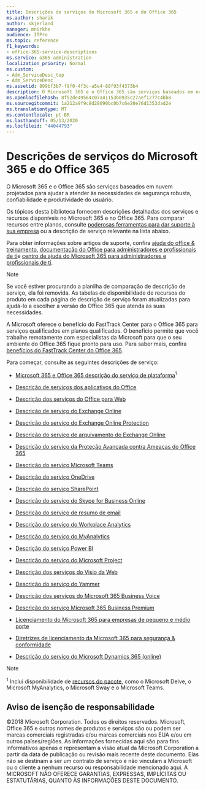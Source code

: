```yaml
---
title: Descrições de serviços do Microsoft 365 e do Office 365
ms.author: sharik
author: skjerland
manager: mnirkhe
audience: ITPro
ms.topic: reference
f1_keywords:
- office-365-service-descriptions
ms.service: o365-administration
localization_priority: Normal
ms.custom:
- Adm_ServiceDesc_top
- Adm_ServiceDesc
ms.assetid: 899bf3b7-f9f0-4f3c-a5e4-88f93f4373b4
description: O Microsoft 365 e o Office 365 são serviços baseados em nuvem projetados para ajudar a atender às necessidades de segurança robusta, confiabilidade e produtividade do usuário.
ms.openlocfilehash: 8f52de49564c07a41153b0935c27aef1277c4bb8
ms.sourcegitcommit: 1a212a9f9c8d28090bc0b7c6e20e76d1353dad2e
ms.translationtype: MT
ms.contentlocale: pt-BR
ms.lasthandoff: 05/13/2020
ms.locfileid: "44044793"
---
```

# <a name="microsoft-365-and-office-365-service-descriptions"></a>Descrições de serviços do Microsoft 365 e do Office 365 

O Microsoft 365 e o Office 365 são serviços baseados em nuvem projetados para ajudar a atender às necessidades de segurança robusta, confiabilidade e produtividade do usuário. 
  
Os tópicos desta biblioteca fornecem descrições detalhadas dos serviços e recursos disponíveis no Microsoft 365 e no Office 365. Para comparar recursos entre planos, consulte [poderosas ferramentas para dar suporte à sua empresa](https://go.microsoft.com/fwlink/?LinkID=799177&amp;clcid=0x409) ou a descrição de serviço relevante na lista abaixo. 
  
Para obter informações sobre artigos de suporte, confira [ajuda do office & treinamento](https://support.office.com/), [documentação do Office para administradores e profissionais de ti](https://docs.microsoft.com/office/)e [centro de ajuda do Microsoft 365 para administradores e profissionais de ti](https://docs.microsoft.com/microsoft-365/?view=o365-worldwide).
  
> [!NOTE]
> Se você estiver procurando a planilha de comparação de descrição de serviço, ela foi removida. As tabelas de disponibilidade de recursos do produto em cada página de descrição de serviço foram atualizadas para ajudá-lo a escolher a versão do Office 365 que atenda às suas necessidades. 
  
A Microsoft oferece o benefício do FastTrack Center para o Office 365 para serviços qualificados em planos qualificados. O benefício permite que você trabalhe remotamente com especialistas da Microsoft para que o seu ambiente do Office 365 fique pronto para uso. Para saber mais, confira [benefícios do FastTrack Center do Office 365](https://docs.microsoft.com/fasttrack/O365-fasttrack-benefit-for-office-365).
  
Para começar, consulte as seguintes descrições de serviço:
  
- [Microsoft 365 e Office 365 descrição do serviço de plataforma](office-365-platform-service-description/office-365-platform-service-description.md)<sup>1</sup>

- [Descrição de serviços dos aplicativos do Office](office-applications-service-description/office-applications-service-description.md)

- [Descrição dos serviços do Office para Web](office-online-service-description/office-online-service-description.md)

- [Descrição de serviço do Exchange Online](exchange-online-service-description/exchange-online-service-description.md)

- [Descrição do serviço do Exchange Online Protection](exchange-online-protection-service-description/exchange-online-protection-service-description.md)

- [Descrição do serviço de arquivamento do Exchange Online](exchange-online-archiving-service-description/exchange-online-archiving-service-description.md)

- [Descrição do serviço da Proteção Avançada contra Ameaças do Office 365](office-365-advanced-threat-protection-service-description.md)

- [Descrição do serviço Microsoft Teams](teams-service-description.md)

- [Descrição do serviço OneDrive](onedrive-for-business-service-description.md)

- [Descrição do serviço SharePoint](sharepoint-online-service-description/sharepoint-online-service-description.md)

- [Descrição do serviço do Skype for Business Online](skype-for-business-online-service-description/skype-for-business-online-service-description.md)

- [Descrição do serviço de resumo de email](briefing-service-description.md)

- [Descrição do serviço do Workplace Analytics](workplace-analytics-service-description.md)

- [Descrição do serviço do MyAnalytics](mya-service-description.md)

- [Descrição do serviço Power BI](power-bi-service-description.md)

- [Descrição do serviço do Microsoft Project](project-online-service-description/project-online-service-description.md)

- [Descrição dos serviços do Visio da Web](visio-online-service-description/visio-online-service-description.md)

- [Descrição do serviço do Yammer](yammer-service-description/yammer-service-description.md)

- [Descrição dos serviços do Microsoft 365 Business Voice](microsoft-365-business-voice-service-description.md)

- [Descrição do serviço Microsoft 365 Business Premium](microsoft-365-service-descriptions/microsoft-365-business-service-description.md)

- [Licenciamento do Microsoft 365 para empresas de pequeno e médio porte](microsoft-365-service-descriptions/licensing-microsoft-365-in-smb.md)

- [Diretrizes de licenciamento da Microsoft 365 para segurança & conformidade](microsoft-365-service-descriptions/microsoft-365-tenantlevel-services-licensing-guidance/microsoft-365-security-compliance-licensing-guidance.md)

- [Descrição do serviço do Microsoft Dynamics 365 (online)](microsoft-dynamics-365-online-service-description.md)

> [!NOTE]
> <sup>1</sup> Inclui disponibilidade de [recursos do pacote](https://docs.microsoft.com/office365/servicedescriptions/office-365-platform-service-description/office-365-suite-features), como o Microsoft Delve, o Microsoft MyAnalytics, o Microsoft Sway e o Microsoft Teams.
  
## <a name="disclaimer"></a>Aviso de isenção de responsabilidade

&copy;2018 Microsoft Corporation. Todos os direitos reservados. Microsoft, Office 365 e outros nomes de produtos e serviços são ou podem ser marcas comerciais registradas e/ou marcas comerciais nos EUA e/ou em outros países/regiões. As informações fornecidas aqui são para fins informativos apenas e representam a visão atual da Microsoft Corporation a partir da data de publicação ou revisão mais recente deste documento. Elas não se destinam a ser um contrato de serviço e não vinculam a Microsoft ou o cliente a nenhum recurso ou responsabilidade mencionado aqui. A MICROSOFT NÃO OFERECE GARANTIAS, EXPRESSAS, IMPLÍCITAS OU ESTATUTÁRIAS, QUANTO ÀS INFORMAÇÕES DESTE DOCUMENTO.
 